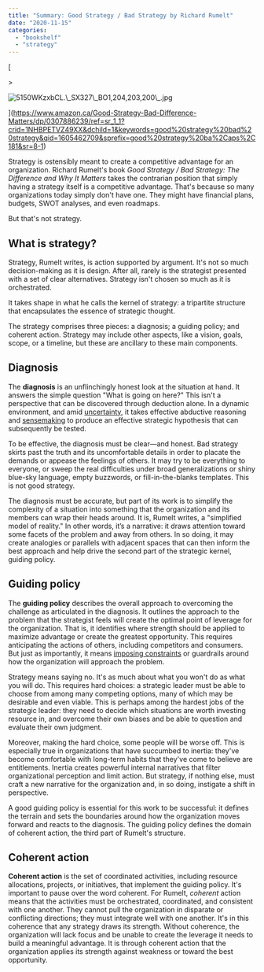 ```yaml
---
title: "Summary: Good Strategy / Bad Strategy by Richard Rumelt"
date: "2020-11-15"
categories: 
  - "bookshelf"
  - "strategy"
---
```


[

\>

<img src="https://images.squarespace-cdn.com/content/v1/5e9e54ba9225353212ce08ab/1605462733559-VSSUF1Y4TQB79VIOU20G/ke17ZwdGBToddI8pDm48kHrYQjnf30q2-i9syNdZH1hZw-zPPgdn4jUwVcJE1ZvWEtT5uBSRWt4vQZAgTJucoTqqXjS3CfNDSuuf31e0tVFpaFXBdX85Cw-SF91MHRbhUrowsi7SAtoEv6Z3eeYt7fpqTJJn4jT0lPPN4PYnmgo/5150WKzxbCL.\_SX327\_BO1%2C204%2C203%2C200\_.jpg" alt="5150WKzxbCL.\_SX327\_BO1,204,203,200\_.jpg" />

](https://www.amazon.ca/Good-Strategy-Bad-Difference-Matters/dp/0307886239/ref=sr_1_1?crid=1NHBPETVZ49XX&dchild=1&keywords=good%20strategy%20bad%20strategy&qid=1605462709&sprefix=good%20strategy%20ba%2Caps%2C181&sr=8-1)

[](https://www.amazon.ca/Good-Strategy-Bad-Difference-Matters/dp/0307886239/ref=sr_1_1?crid=1NHBPETVZ49XX&dchild=1&keywords=good%20strategy%20bad%20strategy&qid=1605462709&sprefix=good%20strategy%20ba%2Caps%2C181&sr=8-1)

Strategy is ostensibly meant to create a competitive advantage for an organization. Richard Rumelt's book _Good Strategy / Bad Strategy: The Difference and Why It Matters_ takes the contrarian position that simply having a strategy itself is a competitive advantage. That's because so many organizations today simply don't have one. They might have financial plans, budgets, SWOT analyses, and even roadmaps.

But that's not strategy.

## What is strategy?

Strategy, Rumelt writes, is action supported by argument. It's not so much decision-making as it is design. After all, rarely is the strategist presented with a set of clear alternatives. Strategy isn't chosen so much as it is orchestrated.

It takes shape in what he calls the kernel of strategy: a tripartite structure that encapsulates the essence of strategic thought.

The strategy comprises three pieces: a diagnosis; a guiding policy; and coherent action. Strategy may include other aspects, like a vision, goals, scope, or a timeline, but these are ancillary to these main components.

## Diagnosis

The **diagnosis** is an unflinchingly honest look at the situation at hand. It answers the simple question "What is going on here?" This isn't a perspective that can be discovered through deduction alone. In a dynamic environment, and amid [uncertainty](https://mobydiction.ca/blog/summary-radical-uncertainty-kay-king), it takes effective abductive reasoning and [sensemaking](https://mobydiction.ca/blog/summary-sensemaking-by-christian-madsbjerg) to produce an effective strategic hypothesis that can subsequently be tested.

To be effective, the diagnosis must be clear—and honest. Bad strategy skirts past the truth and its uncomfortable details in order to placate the demands or appease the feelings of others. It may try to be everything to everyone, or sweep the real difficulties under broad generalizations or shiny blue-sky language, empty buzzwords, or fill-in-the-blanks templates. This is not good strategy.

The diagnosis must be accurate, but part of its work is to simplify the complexity of a situation into something that the organization and its members can wrap their heads around. It is, Rumelt writes, a "simplified model of reality." In other words, it’s a narrative: it draws attention toward some facets of the problem and away from others. In so doing, it may create analogies or parallels with adjacent spaces that can then inform the best approach and help drive the second part of the strategic kernel, guiding policy.

## Guiding policy

The **guiding policy** describes the overall approach to overcoming the challenge as articulated in the diagnosis. It outlines the approach to the problem that the strategist feels will create the optimal point of leverage for the organization. That is, it identifies where strength should be applied to maximize advantage or create the greatest opportunity. This requires anticipating the actions of others, including competitors and consumers. But just as importantly, it means [imposing constraints](https://mobydiction.ca/blog/strategy-creates-constraints) or guardrails around how the organization will approach the problem.

Strategy means saying no. It's as much about what you won't do as what you will do. This requires hard choices: a strategic leader must be able to choose from among many competing options, many of which may be desirable and even viable. This is perhaps among the hardest jobs of the strategic leader: they need to decide which situations are worth investing resource in, and overcome their own biases and be able to question and evaluate their own judgment.

Moreover, making the hard choice, some people will be worse off. This is especially true in organizations that have succumbed to inertia: they've become comfortable with long-term habits that they've come to believe are entitlements. Inertia creates powerful internal narratives that filter organizational perception and limit action. But strategy, if nothing else, must craft a new narrative for the organization and, in so doing, instigate a shift in perspective.

A good guiding policy is essential for this work to be successful: it defines the terrain and sets the boundaries around how the organization moves forward and reacts to the diagnosis. The guiding policy defines the domain of coherent action, the third part of Rumelt's structure.

## Coherent action

**Coherent action** is the set of coordinated activities, including resource allocations, projects, or initiatives, that implement the guiding policy. It's important to pause over the word coherent. For Rumelt, _coherent_ action means that the activities must be orchestrated, coordinated, and consistent with one another. They cannot pull the organization in disparate or conflicting directions; they must integrate well with one another. It's in this coherence that any strategy draws its strength. Without coherence, the organization will lack focus and be unable to create the leverage it needs to build a meaningful advantage. It is through coherent action that the organization applies its strength against weakness or toward the best opportunity.
